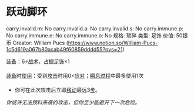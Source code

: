 # 跃动脚环

carry.invalid.m: No
carry.invalid.a: No
carry.invalid.s: No
carry.immune.p: No
carry.immune.e: No
carry.immune.o: No
规格: 琐碎
类型: 足饰
价值: 50银币
Creator: William Pucs (https://www.notion.so/William-Pucs-1c5d619a067b80acab49f60859dddd55?pvs=21)

<aside>

[装备](https://www.notion.so/1b3d619a067b80f99057fe3412922dd5?pvs=21)：6⚡️[战术](https://www.notion.so/1b3d619a067b8051b6eaffd160aee01c?pvs=21)，[占据](https://www.notion.so/1b3d619a067b8021ba8fe7cef8b96857?pvs=21)[足饰](https://www.notion.so/1b3d619a067b8009b830da9202d6ecd9?pvs=21)×1

</aside>

<aside>

[装备](https://www.notion.so/1b3d619a067b80f99057fe3412922dd5?pvs=21)时[使用](https://www.notion.so/1b3d619a067b80bbbbacd6817c707325?pvs=21)：受到[攻击](https://www.notion.so/1b5d619a067b80ab8482e091a267f3f3?pvs=21)时用0⚡️[应对](https://www.notion.so/1b3d619a067b80b1ad0bf551ab8120e2?pvs=21)；[瞬息过程](https://www.notion.so/1b3d619a067b80aaa52efa8a891fe3ad?pvs=21)中最多使用1次

- 你可在此次攻击后立即[移动](https://www.notion.so/1b3d619a067b80a4a587d4f966ce6b79?pvs=21)最远3[步](https://www.notion.so/1b3d619a067b800fb1cfe9f0ef45b9ef?pvs=21)。
</aside>

*你或许无法预料来袭的攻击，但你至少能避开下一次危险。*